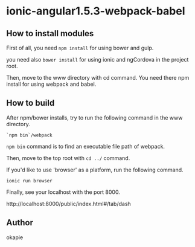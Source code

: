 # ionic-angular1.5.3-webpack-babel

## How to install modules

First of all, you need ```npm install``` for using bower and gulp.

you need also ```bower install``` for using ionic and ngCordova in the project root.

Then, move to the www directory with cd command. You need there npm install for using webpack and babel.

## How to build

After npm/bower installs, try to run the following command in the www directory.

```
`npm bin`/webpack
```

`npm bin` command is to find an executable file path of webpack.

Then, move to the top root with ```cd ../``` command.

If you'd like to use 'browser' as a platform, run the following command.

```
ionic run browser
```

Finally, see your localhost with the port 8000.

http://localhost:8000/public/index.html#/tab/dash

## Author

okapie
